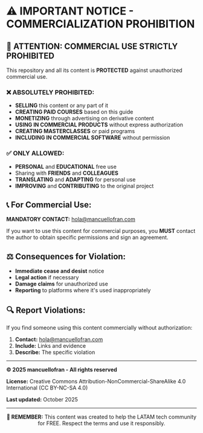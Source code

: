 # ⚠️ IMPORTANT NOTICE - COMMERCIALIZATION PROHIBITION

## 🚨 **ATTENTION: COMMERCIAL USE STRICTLY PROHIBITED**

This repository and all its content is **PROTECTED** against unauthorized commercial use.

### ❌ **ABSOLUTELY PROHIBITED:**

- **SELLING** this content or any part of it
- **CREATING PAID COURSES** based on this guide
- **MONETIZING** through advertising on derivative content
- **USING IN COMMERCIAL PRODUCTS** without express authorization
- **CREATING MASTERCLASSES** or paid programs
- **INCLUDING IN COMMERCIAL SOFTWARE** without permission

### ✅ **ONLY ALLOWED:**

- **PERSONAL** and **EDUCATIONAL** free use
- Sharing with **FRIENDS** and **COLLEAGUES**
- **TRANSLATING** and **ADAPTING** for personal use
- **IMPROVING** and **CONTRIBUTING** to the original project

## 📞 **For Commercial Use:**

**MANDATORY CONTACT:** [hola@mancuellofran.com](mailto:hola@mancuellofran.com)

If you want to use this content for commercial purposes, you **MUST** contact the author to obtain specific permissions and sign an agreement.

## ⚖️ **Consequences for Violation:**

- **Immediate cease and desist** notice
- **Legal action** if necessary
- **Damage claims** for unauthorized use
- **Reporting** to platforms where it's used inappropriately

## 🔍 **Report Violations:**

If you find someone using this content commercially without authorization:

1. **Contact:** [hola@mancuellofran.com](mailto:hola@mancuellofran.com)
2. **Include:** Links and evidence
3. **Describe:** The specific violation

---

**© 2025 mancuellofran - All rights reserved**

**License:** Creative Commons Attribution-NonCommercial-ShareAlike 4.0 International (CC BY-NC-SA 4.0)

**Last updated:** October 2025

---

<div align="center">
  <p><strong>🚨 REMEMBER:</strong> This content was created to help the LATAM tech community for FREE. Respect the terms and use it responsibly.</p>
</div>
